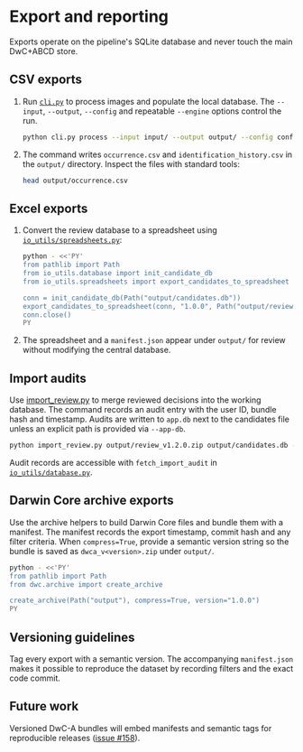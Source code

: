 # Export and reporting

Exports operate on the pipeline's SQLite database and never touch the main DwC+ABCD store.

## CSV exports

1. Run [`cli.py`](../cli.py) to process images and populate the local database. The
   `--input`, `--output`, `--config` and repeatable `--engine` options control the run.

   ```bash
   python cli.py process --input input/ --output output/ --config config/local.toml --engine tesseract
   ```

2. The command writes `occurrence.csv` and `identification_history.csv` in the
   `output/` directory. Inspect the files with standard tools:

   ```bash
   head output/occurrence.csv
   ```

## Excel exports

1. Convert the review database to a spreadsheet using
   [`io_utils/spreadsheets.py`](../io_utils/spreadsheets.py):

   ```bash
   python - <<'PY'
   from pathlib import Path
   from io_utils.database import init_candidate_db
   from io_utils.spreadsheets import export_candidates_to_spreadsheet

   conn = init_candidate_db(Path("output/candidates.db"))
   export_candidates_to_spreadsheet(conn, "1.0.0", Path("output/review.xlsx"))
   conn.close()
   PY
   ```

2. The spreadsheet and a `manifest.json` appear under `output/` for review
   without modifying the central database.

## Import audits

Use [import_review.py](../import_review.py) to merge reviewed decisions into the
working database. The command records an audit entry with the user ID, bundle
hash and timestamp. Audits are written to `app.db` next to the candidates file
unless an explicit path is provided via `--app-db`.

```bash
python import_review.py output/review_v1.2.0.zip output/candidates.db --schema-version 1.2.0 --user alice --app-db output/app.db
```

Audit records are accessible with `fetch_import_audit` in
[`io_utils/database.py`](../io_utils/database.py).

## Darwin Core archive exports

Use the archive helpers to build Darwin Core files and bundle them with a
manifest. The manifest records the export timestamp, commit hash and any filter
criteria. When `compress=True`, provide a semantic version string so the bundle
is saved as `dwca_v<version>.zip` under `output/`.

```bash
python - <<'PY'
from pathlib import Path
from dwc.archive import create_archive

create_archive(Path("output"), compress=True, version="1.0.0")
PY
```

## Versioning guidelines

Tag every export with a semantic version. The accompanying `manifest.json` makes
it possible to reproduce the dataset by recording filters and the exact code
commit.

## Future work

Versioned DwC-A bundles will embed manifests and semantic tags for reproducible releases ([issue #158](https://github.com/devvyn/aafc-herbarium-dwc-extraction-2025/issues/158)).
